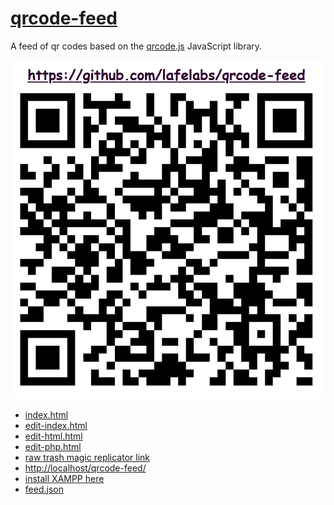 # [qrcode-feed](https://github.com/lafelabs/qrcode-feed)

A feed of qr codes based on the [qrcode.js](https://davidshimjs.github.io/qrcodejs/) JavaScript library.

![](qrcode.png)

 - [index.html](index.html)
 - [edit-index.html](edit-index.html)
 - [edit-html.html](edit-html.html)
 - [edit-php.html](edit-php.html)
 - [raw trash magic replicator link](https://raw.githubusercontent.com/LafeLabs/qrcode-feed/refs/heads/main/php/replicator.txt)
 - [http://localhost/qrcode-feed/](http:/localhost/qrcode-feed/)
 - [install XAMPP here](https://www.apachefriends.org/)
 - [feed.json](feed.json)


